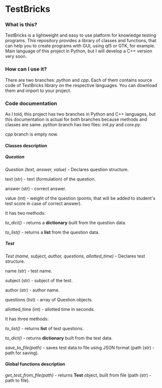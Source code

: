 # TestBricks


### What is this?

TestBricks is a lightweight and easy to use platform for knowledge testing programs.
This repository provides a library of classes and functions, that can help you to create
programs with GUI, using qt5 or GTK, for example.
Main language of this project in Python, but I will develop a C++ version very soon.


### How can I use it?

There are two branches: *python* and *cpp*. 
Each of them contains source code of TestBricks library on the respective languages.
You can download them and import to your project.


### Code documentation

As I told, this project has two branches in Python and C++ languages, but
this documentation is actual for both branches because methods and classes are same.
*python* branch has two files: *init.py* and *core.py*.

*cpp* branch is empty now.


#### Classes description


##### Question

*Question (text, answer, value)* - Declares question structure.

text (str) - text (formulation) of the question.

answer (str) - correct answer.

value (int) - weight of the question (points, that will be added to student's test score in case of correct answer).


It has two methods:

*to_dict()* - returns a **dictionary** built from the question data.

*to_list()* - returns a **list** from the question data.


##### Test

*Test (name, subject, author, questions, allotted_time)* - Declares test structure.

name (str) - test name.

subject (str) - subject of the test.

author (str) - author name.

questions (list) - array of Question objects.

allotted_time (int) - allotted time in seconds.


It has three methods:

*to_list()* - returns **list** of test questions.

*to_dict()* - returns **dictionary** built from the test data.

*save_to_file(path)* - saves test data to file using JSON format (path (str) - path for saving).



#### Global functions description

*get_test_from_file(path)* - returns **Test** object, built from file (path (str) - path to file).
